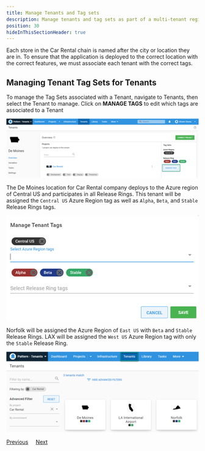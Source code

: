 ```yaml
---
title: Manage Tenants and Tag sets
description: Manage tenants and tag sets as part of a multi-tenant region setup in Octopus Deploy.
position: 30
hideInThisSectionHeader: true
---
```

Each store in the Car Rental chain is named after the city or location they are in.  To ensure that the application is deployed to the correct location with the correct features, we must associate each tenant with the correct tags.

## Managing Tenant Tag Sets for Tenants
To manage the Tag Sets associated with a Tenant, navigate to Tenants, then select the Tenant to manage.  Click on **MANAGE TAGS** to edit which tags are associated to a Tenant

![](images/tenant-manage-tags.png)

The De Moines location for Car Rental company deploys to the Azure region of Central US and participates in all Release Rings.  This tenant will be assigned the `Central US` Azure Region tag as well as `Alpha`, `Beta`, and `Stable` Release Rings tags.

![](images/demoines-tags.png)

Norfolk will be assigned the Azure Region of `East US` with `Beta` and `Stable` Release Rings.  LAX will be assigned the `West US` Azure Region tag with only the `Stable` Release Ring.

![](images/car-rental-tenants.png)

<span><a class="btn btn-secondary" href="/docs/tenants/guides/multi-tenant-region/creating-tenant-tags">Previous</a></span>&nbsp;&nbsp;&nbsp;&nbsp;&nbsp;<span><a class="btn btn-success" href="/docs/tenants/guides/multi-tenant-region/assigning-tenants-to-infrastructure">Next</a></span>